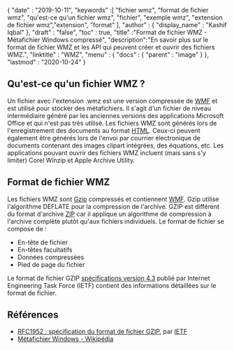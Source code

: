 {
  "date" : "2019-10-11",
  "keywords" :[ "fichier wmz", "format de fichier wmz", "qu'est-ce qu'un fichier wmz", "fichier", "exemple wmz", "extension de fichier wmz","extension", "format" ],
  "author" : {
    "display_name" : "Kashif Iqbal"
},
  "draft" : "false",
  "toc" : true,
  "title" :"Format de fichier WMZ - Métafichier Windows compressé",
  "description":"En savoir plus sur le format de fichier WMZ et les API qui peuvent créer et ouvrir des fichiers WMZ.",
  "linktitle" : "WMZ",
  "menu" : {
    "docs" : {
      "parent" : "image"
}
},
  "lastmod" : "2020-10-24"
}

## Qu'est-ce qu'un fichier WMZ ?

Un fichier avec l'extension .wmz est une version compressée de [WMF](/fr/image/wmf/) et est utilisé pour stocker des métafichiers. Il s'agit d'un fichier de niveau intermédiaire généré par les anciennes versions des applications Microsoft Office et qui n'est pas très utilisé. Les fichiers WMZ sont générés lors de l'enregistrement des documents au format [HTML](/fr/web/html/). Ceux-ci peuvent également être générés lors de l'envoi par courrier électronique de documents contenant des images clipart intégrées, des équations, etc. Les applications pouvant ouvrir des fichiers WMZ incluent (mais sans s'y limiter) Corel Winzip et Apple Archive Utility.

## Format de fichier WMZ

Les fichiers WMZ sont [Gzip](/fr/compression/gz/) compressés et contiennent [WMF](/fr/image/wmf/). Gzip utilise l'algorithme DEFLATE pour la compression de l'archive. GZIP est différent du format d'archive [ZIP](/fr/compression/zip/) car il applique un algorithme de compression à l'archive complète plutôt qu'aux fichiers individuels. Le format de fichier se compose de :

* En-tête de fichier
* En-têtes facultatifs
* Données compressées
* Pied de page du fichier

Le format de fichier GZIP [spécifications version 4.3](https://datatracker.ietf.org/doc/html/rfc1952) publié par Internet Engineering Task Force (IETF) contient des informations détaillées sur le format de fichier.

## Références

* [RFC1952 : spécification du format de fichier GZIP](https://datatracker.ietf.org/doc/html/rfc1952), par [IETF](https://www.ietf.org)
* [Métafichier Windows - Wikipédia](https://en.wikipedia.org/wiki/Windows_Metafile)

